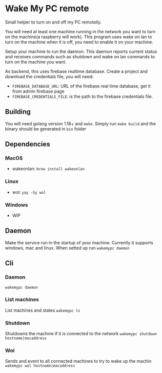 
# Wake My PC remote
Small helper to turn on and off my PC remotelly. 

You will need at least one machine running in the network you want to turn on the machine(a raspberry will work). This program uses wake on lan to turn on the machine when it is off, you need to enable it on your machine.

Setup your machine to run the daemon. This daemon reports current status and receives commands such as shutdown and wake on lan commands to turn on the machine you want.

As backend, this uses firebase realtime database. Create a project and download the credentials file, you will need:
- `FIREBASE_DATABASE_URL`: URL of the firebase real time database, get it from admin firebase page
- `FIREBASE_CREDENTIALS_FILE`: is the path to the firebase credentials file.

## Building
You will need golang version 1.18+ and `make`. Simply run `make build` and the binary should be generated in `bin` folder

## Dependencies
### MacOS
- wakeonlan: `brew install wakeonlan`

### Linux
- wol: `yay -Sy wol`

### Windows
- WIP

## Daemon
Make the service run in the startup of your machine. Currently it supports windows, mac and linux.
When setted up run `wakemypc daemon`

## Cli
### Daemon
`wakemypc daemon`

### List machines
List machines and states
`wakemypc ls`

### Shutdown
Shutdowns the machine if it is connected to the network
`wakemypc shutdown hostname|macaddress`

### Wol
Sends and event to all connected machines to try to wake up the machin
`wakemypc wol hostname|macaddress`
